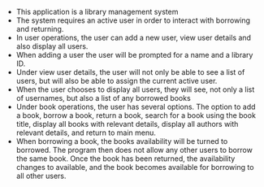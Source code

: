 * This application is a library management system
* The system requires an active user in order to interact with borrowing and returning.
* In user operations, the user can add a new user, view user details and also display all users.
* When adding a user the user will be prompted for a name and a library ID.
* Under view user details, the user will not only be able to see a list of users, but will also be able to assign the current active user.
* When the user chooses to display all users, they will see, not only a list of usernames, but also a list of any borrowed books
* Under book operations, the user has several options. The option to add a book, borrow a book, return a book, search for a book using the book title, display all books with relevant details, display all authors with relevant details, and return to main menu.
* When borrowing a book, the books availability will be turned to borrowed. The program then does not allow any other users to borrow the same book. Once the book has been returned, the availability changes to available, and the book becomes available for borrowing to all other users.
